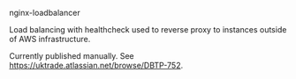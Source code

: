 nginx-loadbalancer

Load balancing with healthcheck used to reverse proxy to instances outside of AWS infrastructure.

Currently published manually. See https://uktrade.atlassian.net/browse/DBTP-752.
